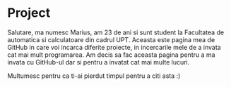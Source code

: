 # Project 
Salutare, ma numesc Marius, am 23 de ani si sunt student la Facultatea de automatica si calculatoare din cadrul UPT. 
Aceasta este pagina mea de GitHub in care voi incarca diferite proiecte, in incercarile mele de a invata cat mai mult programarea. 
Am decis sa fac aceasta pagina pentru a ma invata cu GitHub-ul dar si pentru a invatat cat mai multe lucuri.





Multumesc pentru ca ti-ai pierdut timpul pentru a citi asta :)